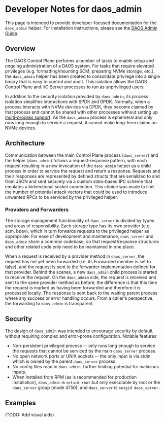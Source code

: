 # Developer Notes for daos\_admin

This page is intended to provide developer-focused documentation for the 
`daos_admin` helper. For installation instructions, please see the 
[DAOS Admin Guide](https://daos-stack.github.io/admin/predeployment_check/#elevated-privileges).

## Overview

The DAOS Control Plane performs a number of tasks to enable setup and ongoing 
administration of a DAOS system. For tasks that require elevated privileges 
(e.g. formatting/mounting SCM, preparing NVMe storage, etc.), the `daos_admin` 
helper has been created to consolidate privilege into a single binary that is 
easy to control and audit. This isolation allows the DAOS Control Plane and 
I/O Server processes to run as unprivileged users.

In addition to the security isolation provided by `daos_admin`, its process 
isolation simplifies interactions with SPDK and DPDK. Normally, when a process 
interacts with NVMe devices via DPDK, they become claimed by that process 
and cannot be shared with other processes without setting up 
[multi-process support](https://doc.dpdk.org/guides/prog_guide/multi_proc_support.html). 
As the `daos_admin` process is ephemeral and only runs long enough to 
service a request, it cannot make long-term claims on NVMe devices.

## Architecture

Communication between the main Control Plane process (`daos_server`) and the 
helper (`daos_admin`) follows a request-response pattern, with each request 
resulting in a new invocation of the `daos_admin` helper as a child process 
in order to service the request and return a response. 
Requests and their responses are represented by defined structs that are 
serialized to and from JSON and sent securely via a custom stdio-based 
IPC scheme that emulates a bidirectional socket connection. 
This choice was made to limit the number of potential attack vectors that could 
be used to introduce unwanted RPCs to be serviced by the privileged helper.

### Providers and Forwarders

The storage management functionality of `daos_server` is divided by types and 
areas of responsibility. Each storage type has its own provider (e.g. scm, bdev), 
which in turn forwards requests to the privileged helper as appropriate. 
For ease of development and maintenance, `daos_server` and `daos_admin` share 
a common codebase, so that request/response structures and other related code 
only need to be maintained in one place.

When a request is received by a provider method in `daos_server`, the request 
has not yet been forwarded (i.e. its Forwarded member is set to false), and the 
request is sent to the forwarder implementation defined for that provider. 
Behind the scenes, a new `daos_admin` child process is started to receive the request. 
On the `daos_admin` side, the request is received and sent to the same provider 
method as before; the difference is that this time the request is marked as having 
been forwarded and therefore it is processed locally. The response is sent back 
to the waiting parent process where any success or error handling occurs. 
From a caller's perspective, the forwarding to `daos_admin` is transparent.

## Security

The design of `daos_admin` was intended to encourage security by default, 
without requiring complex and error-prone configuration. Notable features:

* Non-persistent privileged process -- only runs long enough to service the requests 
  that cannot be serviced by the main `daos_server` process.
* No open network ports or UNIX sockets -- the only input is via stdin 
  which is owned by the parent `daos_server` process.
* No config files read in `daos_admin`, further limiting potential for malicious inputs.
* When installed from RPM (as is recommended for production installation), 
  `daos_admin` is `setuid root` but only executable by root or the `daos_server` group 
  (mode 4750), and `daos_server` is `setgid daos_server`.

## Examples

(TODO: Add visual aids)
